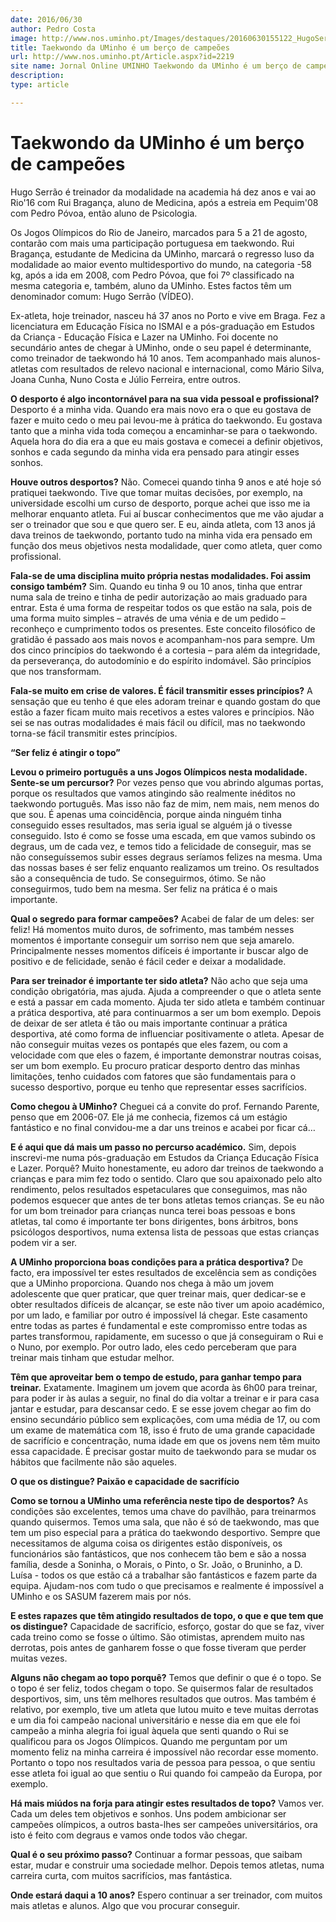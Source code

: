 ```yaml
---
date: 2016/06/30
author: Pedro Costa
image: http://www.nos.uminho.pt/Images/destaques/20160630155122_HugoSerro.jpg
title: Taekwondo da UMinho é um berço de campeões
url: http://www.nos.uminho.pt/Article.aspx?id=2219
site name: Jornal Online UMINHO Taekwondo da UMinho é um berço de campeões
description: 
type: article

---
```

# Taekwondo da UMinho é um berço de campeões




Hugo Serrão é treinador da modalidade na academia há dez anos e vai ao Rio'16 com Rui Bragança, aluno de Medicina, após a estreia em Pequim'08 com Pedro Póvoa, então aluno de Psicologia.

Os Jogos Olímpicos do Rio de Janeiro, marcados para 5 a 21 de agosto, contarão com mais uma participação portuguesa em taekwondo. Rui Bragança, estudante de Medicina da UMinho, marcará o regresso luso da modalidade ao maior evento multidesportivo do mundo, na categoria -58 kg, após a ida em 2008, com Pedro Póvoa, que foi 7º classificado na mesma categoria e, também, aluno da UMinho. Estes factos têm um denominador comum: Hugo Serrão (VÍDEO).

Ex-atleta, hoje treinador, nasceu há 37 anos no Porto e vive em Braga. Fez a licenciatura em Educação Física no ISMAI e a pós-graduação em Estudos da Criança - Educação Física e Lazer na UMinho. Foi docente no secundário antes de chegar à UMinho, onde o seu papel é determinante, como treinador de taekwondo há 10 anos. Tem acompanhado mais alunos-atletas com resultados de relevo nacional e internacional, como Mário Silva, Joana Cunha, Nuno Costa e Júlio Ferreira, entre outros.


**O desporto é algo incontornável para na sua vida pessoal e profissional?** 
Desporto é a minha vida. Quando era mais novo era o que eu gostava de fazer e muito cedo o meu pai levou-me à prática do taekwondo. Eu gostava tanto que a minha vida toda começou a encaminhar-se para o taekwondo. Aquela hora do dia era a que eu mais gostava e comecei a definir objetivos, sonhos e cada segundo da minha vida era pensado para atingir esses sonhos.

**Houve outros desportos?** 
Não. Comecei quando tinha 9 anos e até hoje só pratiquei taekwondo. Tive que tomar muitas decisões, por exemplo, na universidade escolhi um curso de desporto, porque achei que isso me ia melhorar enquanto atleta. Fui aí buscar conhecimentos que me vão ajudar a ser o treinador que sou e que quero ser. E eu, ainda atleta, com 13 anos já dava treinos de taekwondo, portanto tudo na minha vida era pensado em função dos meus objetivos nesta modalidade, quer como atleta, quer como profissional.

**Fala-se de uma disciplina muito própria nestas modalidades. Foi assim consigo também?** 
Sim. Quando eu tinha 9 ou 10 anos, tinha que entrar numa sala de treino e tinha de pedir autorização ao mais graduado para entrar. Esta é uma forma de respeitar todos os que estão na sala, pois de uma forma muito simples – através de uma vénia e de um pedido – reconheço e cumprimento todos os presentes. Este conceito filosófico de gratidão é passado aos mais novos e acompanham-nos para sempre. Um dos cinco princípios do taekwondo é a cortesia – para além da integridade, da perseverança, do autodomínio e do espírito indomável. São princípios que nos transformam.

**Fala-se muito em crise de valores. É fácil transmitir esses princípios?** 
A sensação que eu tenho é que eles adoram treinar e quando gostam do que estão a fazer ficam muito mais recetivos a estes valores e princípios. Não sei se nas outras modalidades é mais fácil ou difícil, mas no taekwondo torna-se fácil transmitir estes princípios.

**“Ser feliz é atingir o topo”** 

**Levou o primeiro português a uns Jogos Olímpicos nesta modalidade. Sente-se um percursor?** 
Por vezes penso que vou abrindo algumas portas, porque os resultados que vamos atingindo são realmente inéditos no taekwondo português. Mas isso não faz de mim, nem mais, nem menos do que sou. É apenas uma coincidência, porque ainda ninguém tinha conseguido esses resultados, mas seria igual se alguém já o tivesse conseguido. Isto é como se fosse uma escada, em que vamos subindo os degraus, um de cada vez, e temos tido a felicidade de conseguir, mas se não conseguíssemos subir esses degraus seríamos felizes na mesma. Uma das nossas bases é ser feliz enquanto realizamos um treino. Os resultados são a consequência de tudo. Se conseguirmos, ótimo. Se não conseguirmos, tudo bem na mesma. Ser feliz na prática é o mais importante.

**Qual o segredo para formar campeões?** 
Acabei de falar de um deles: ser feliz! Há momentos muito duros, de sofrimento, mas também nesses momentos é importante conseguir um sorriso nem que seja amarelo. Principalmente nesses momentos difíceis é importante ir buscar algo de positivo e de felicidade, senão é fácil ceder e deixar a modalidade.

**Para ser treinador é importante ter sido atleta?** 
Não acho que seja uma condição obrigatória, mas ajuda. Ajuda a compreender o que o atleta sente e está a passar em cada momento. Ajuda ter sido atleta e também continuar a prática desportiva, até para continuarmos a ser um bom exemplo. Depois de deixar de ser atleta é tão ou mais importante continuar a prática desportiva, até como forma de influenciar positivamente o atleta. Apesar de não conseguir muitas vezes os pontapés que eles fazem, ou com a velocidade com que eles o fazem, é importante demonstrar noutras coisas, ser um bom exemplo. Eu procuro praticar desporto dentro das minhas limitações, tenho cuidados com fatores que são fundamentais para o sucesso desportivo, porque eu tenho que representar esses sacrifícios.

**Como chegou à UMinho?** 
Cheguei cá a convite do prof. Fernando Parente, penso que em 2006-07. Ele já me conhecia, fizemos cá um estágio fantástico e no final convidou-me a dar uns treinos e acabei por ficar cá…

**E é aqui que dá mais um passo no percurso académico.** 
Sim, depois inscrevi-me numa pós-graduação em Estudos da Criança Educação Física e Lazer. Porquê? Muito honestamente, eu adoro dar treinos de taekwondo a crianças e para mim fez todo o sentido. Claro que sou apaixonado pelo alto rendimento, pelos resultados espetaculares que conseguimos, mas não podemos esquecer que antes de ter bons atletas temos crianças. Se eu não for um bom treinador para crianças nunca terei boas pessoas e bons atletas, tal como é importante ter bons dirigentes, bons árbitros, bons psicólogos desportivos, numa extensa lista de pessoas que estas crianças podem vir a ser.

**A UMinho proporciona boas condições para a prática desportiva?** 
De facto, era impossível ter estes resultados de excelência sem as condições que a UMinho proporciona. Quando nos chega à mão um jovem adolescente que quer praticar, que quer treinar mais, quer dedicar-se e obter resultados difíceis de alcançar, se este não tiver um apoio académico, por um lado, e familiar por outro é impossível lá chegar. Este casamento entre todas as partes é fundamental e este compromisso entre todas as partes transformou, rapidamente, em sucesso o que já conseguiram o Rui e o Nuno, por exemplo. Por outro lado, eles cedo perceberam que para treinar mais tinham que estudar melhor.

**Têm que aproveitar bem o tempo de estudo, para ganhar tempo para treinar.** 
Exatamente. Imaginem um jovem que acorda às 6h00 para treinar, para poder ir às aulas a seguir, no final do dia voltar a treinar e ir para casa jantar e estudar, para descansar cedo. E se esse jovem chegar ao fim do ensino secundário público sem explicações, com uma média de 17, ou com um exame de matemática com 18, isso é fruto de uma grande capacidade de sacrifício e concentração, numa idade em que os jovens nem têm muito essa capacidade. É precisar gostar muito de taekwondo para se mudar os hábitos que facilmente não são aqueles.


**O que os distingue? Paixão e capacidade de sacrifício** 

**Como se tornou a UMinho uma referência neste tipo de desportos?** 
As condições são excelentes, temos uma chave do pavilhão, para treinarmos quando quisermos. Temos uma sala, que não é só de taekwondo, mas que tem um piso especial para a prática do taekwondo desportivo. Sempre que necessitamos de alguma coisa os dirigentes estão disponíveis, os funcionários são fantásticos, que nos conhecem tão bem e são a nossa família, desde a Soninha, o Morais, o Pinto, o Sr. João, o Bruninho, a D. Luísa - todos os que estão cá a trabalhar são fantásticos e fazem parte da equipa. Ajudam-nos com tudo o que precisamos e realmente é impossível a UMinho e os SASUM fazerem mais por nós.

**E estes rapazes que têm atingido resultados de topo, o que e que tem que os distingue?** 
Capacidade de sacrifício, esforço, gostar do que se faz, viver cada treino como se fosse o último. São otimistas, aprendem muito nas derrotas, pois antes de ganharem fosse o que fosse tiveram que perder muitas vezes.

**Alguns não chegam ao topo porquê?** 
Temos que definir o que é o topo. Se o topo é ser feliz, todos chegam o topo. Se quisermos falar de resultados desportivos, sim, uns têm melhores resultados que outros. Mas também é relativo, por exemplo, tive um atleta que lutou muito e teve muitas derrotas e um dia foi campeão nacional universitário e nesse dia em que ele foi campeão a minha alegria foi igual àquela que senti quando o Rui se qualificou para os Jogos Olímpicos. Quando me perguntam por um momento feliz na minha carreira é impossível não recordar esse momento. Portanto o topo nos resultados varia de pessoa para pessoa, o que sentiu esse atleta foi igual ao que sentiu o Rui quando foi campeão da Europa, por exemplo.

**Há mais miúdos na forja para atingir estes resultados de topo?** 
Vamos ver. Cada um deles tem objetivos e sonhos. Uns podem ambicionar ser campeões olímpicos, a outros basta-lhes ser campeões universitários, ora isto é feito com degraus e vamos onde todos vão chegar.

**Qual é o seu próximo passo?** 
Continuar a formar pessoas, que saibam estar, mudar e construir uma sociedade melhor. Depois temos atletas, numa carreira curta, com muitos sacrifícios, mas fantástica.

**Onde estará daqui a 10 anos?** 
Espero continuar a ser treinador, com muitos mais atletas e alunos. Algo que vou procurar conseguir.
